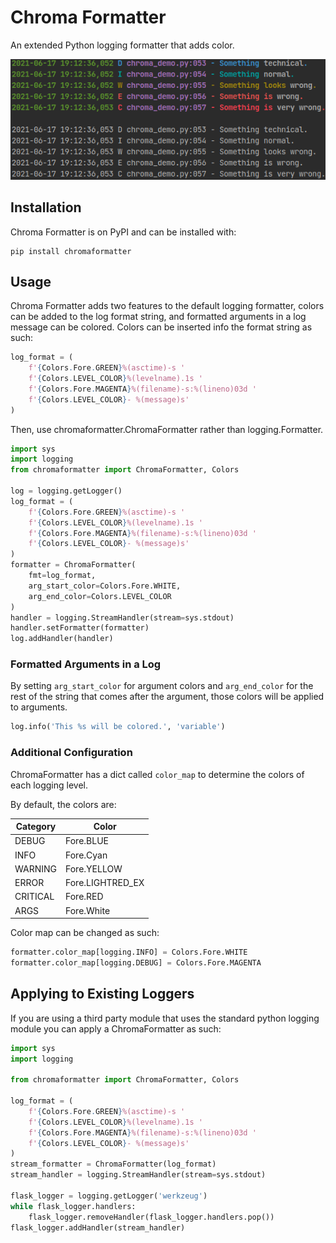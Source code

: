# Chroma Formatter
An extended Python logging formatter that adds color.

![Demo](docs/chroma_demo.png)

## Installation

Chroma Formatter is on PyPI and can be installed with:

```
pip install chromaformatter
```

## Usage
Chroma Formatter adds two features to the default logging formatter, colors can
be added to the log format string, and formatted arguments in a log message can
be colored. Colors can be inserted info the format string as such:

```python
log_format = (
    f'{Colors.Fore.GREEN}%(asctime)-s '
    f'{Colors.LEVEL_COLOR}%(levelname).1s '
    f'{Colors.Fore.MAGENTA}%(filename)-s:%(lineno)03d '
    f'{Colors.LEVEL_COLOR}- %(message)s'
)
```

Then, use chromaformatter.ChromaFormatter rather than logging.Formatter.

```python
import sys
import logging
from chromaformatter import ChromaFormatter, Colors

log = logging.getLogger()
log_format = (
    f'{Colors.Fore.GREEN}%(asctime)-s '
    f'{Colors.LEVEL_COLOR}%(levelname).1s '
    f'{Colors.Fore.MAGENTA}%(filename)-s:%(lineno)03d '
    f'{Colors.LEVEL_COLOR}- %(message)s'
)
formatter = ChromaFormatter(
    fmt=log_format,
    arg_start_color=Colors.Fore.WHITE,
    arg_end_color=Colors.LEVEL_COLOR
)
handler = logging.StreamHandler(stream=sys.stdout)
handler.setFormatter(formatter)
log.addHandler(handler)
```

### Formatted Arguments in a Log
By setting `arg_start_color` for argument colors and `arg_end_color` for the
rest of the string that comes after the argument, those colors will be applied
to arguments.

```python
log.info('This %s will be colored.', 'variable')
```

### Additional Configuration
ChromaFormatter has a dict called `color_map` to determine the colors of each
logging level.

By default, the colors are:

| Category | Color            |
| -------- | ---------------- |
| DEBUG    | Fore.BLUE        |
| INFO     | Fore.Cyan        |
| WARNING  | Fore.YELLOW      |
| ERROR    | Fore.LIGHTRED_EX |
| CRITICAL | Fore.RED         |
| ARGS     | Fore.White       |

Color map can be changed as such:
```python
formatter.color_map[logging.INFO] = Colors.Fore.WHITE
formatter.color_map[logging.DEBUG] = Colors.Fore.MAGENTA
```

## Applying to Existing Loggers
If you are using a third party module that uses the standard python logging
module you can apply a ChromaFormatter as such:
```python
import sys
import logging

from chromaformatter import ChromaFormatter, Colors

log_format = (
    f'{Colors.Fore.GREEN}%(asctime)-s '
    f'{Colors.LEVEL_COLOR}%(levelname).1s '
    f'{Colors.Fore.MAGENTA}%(filename)-s:%(lineno)03d '
    f'{Colors.LEVEL_COLOR}- %(message)s'
)
stream_formatter = ChromaFormatter(log_format)
stream_handler = logging.StreamHandler(stream=sys.stdout)

flask_logger = logging.getLogger('werkzeug')
while flask_logger.handlers:
    flask_logger.removeHandler(flask_logger.handlers.pop())
flask_logger.addHandler(stream_handler)
```
